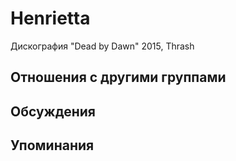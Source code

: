 # Henrietta

Дискография
"Dead by Dawn" 2015, Thrash

## Отношения с другими группами


## Обсуждения


## Упоминания

